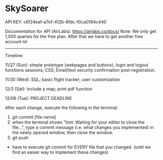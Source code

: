 # SkySoarer

API KEY: c6f24eaf-a7e1-412b-8fdc-f0ca0194c440 

Documentation for API (AirLabs): https://airlabs.co/docs/
Note: We only get 1,000 queries for the free plan. After that we have to get another free account lol

------------------------------------------------------------------------------------------------------------------------
Timeline:

11/27 (Sun): simple prototype (webpages and buttons), login and logout functions sessions; CSS; Email/text security confirmation post-registration.

11/30 (Wed): SQL; basic flight tracker; user customization

12/3 (Sat): Include a map; print pdf function

12/06 (Tue): PROJECT DEADLINE
  
After each change, execute the following in the terminal:
1. git commit [file name]
2. when the terminal shows "hint: Waiting for your editor to close the file...", type a commit message (i.e. what changes you implemented) in the newly opened window, then close the window.
3. git push

* have to execute git commit for EVERY file that you changed. (until we find an easier way to implement these changes)
